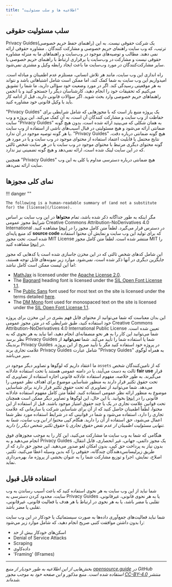 ```yaml
---
title: "اطلاعیه ها و سلب مسئولیت"
---
```


## سلب مسئولیت حقوقی

Privacy Guides(راهنمای حفظ حریم خصوصی) یک شرکت حقوقی نیست. به این ترتیب، که وب سایت راهنمای حریم خصوصی و مشارکت کنندگان . مشاوره حقوقی ارائه نمی دهند. مطالب و توصیه‌های موجود در وب‌سایت و راهنماهای ما به منزله مشاوره حقوقی نیست و مشارکت در وب‌سایت یا برقراری ارتباط با راهنمای حریم خصوصی یا سایر مشارکت‌کنندگان در مورد وب‌سایت ما باعث ایجاد رابطه وکیل و مشتری نمی‌شود.

راه اندازی این وب سایت، مانند هر تلاش انسانی، مستلزم عدم اطمینان و مبادله است. امیدواریم این وب سایت به شما کمک کند، اما ممکن است شامل اشتباهاتی باشد و نتواند به هر موقعیتی رسیدگی کند. اگر در مورد وضعیت خود سؤالی دارید، ما شما را تشویق می‌کنیم که تحقیقات خود را انجام دهید، کارشناسان دیگر را جستجو کنید و با انجمن راهنماهای حریم خصوصی وارد بحث شوید. اگر سؤالات قانونی دارید، قبل از ادامه کار باید با وکیل قانونی خود مشاوره کنید.

"Privacy Guides" یک پروژه منبع باز است که با مجوزهایی که شامل شرایطی برای حفاظت از وب سایت و مشارکت کنندگان آن است، به آن کمک می‌کند. این پروژه و وب سایت "Privacy Guides" به همان شکلی که می‌بینید ارائه شده است، بدون هیچ گونه ضمانتی ارائه می‌شود و هیچ مسئولیتی در قبال آسیب‌های ناشی از استفاده از وب سایت یا هر گونه توصیه موجود در آن ندارد. "Privacy Guides" هیچ گونه ضمانتی درباره دقت، نتایج محتمل یا قابلیت اعتماد استفاده از محتوای موجود در وب سایت و یا در مورد هر گونه محتوای دیگری مرتبط با محتوای موجود در وب سایت یا در هر سایت شخص ثالثی که در این سایت لینک شده است، ارائه نمی‌دهد و هیچ گونه تضمینی نیز ندارد.

همچنین "Privacy Guides" هیچ ضمانتی درباره دسترسی مداوم یا کلی به این وب سایت ارائه نمی‌دهد.

## نمای کلی مجوزها

!!! danger ""

    The following is a human-readable summary of (and not a substitute for) the [license](/license).

مگر اینکه به طور جداگانه ذکر شده باشد، تمام **محتواها** در این وب سایت بر اساس شرایط مجوز عمومی Creative Commons Attribution-NoDerivatives 4.0 International در دسترس قرار می‌گیرد. لطفاً متن کامل مجوز را در [اینجا](https://github.com/privacyguides/privacyguides.org/blob/main/LICENSE) مشاهده کنید. کد منبع پایه‌ای **source code** که برای تولید این وب سایت و نمایش آن محتوا استفاده شده است، تحت مجوز MIT License منتشر شده است. لطفاً متن کامل مجوز MIT را در [اینجا](https://github.com/privacyguides/privacyguides.org/tree/main/LICENSE-CODE) مشاهده کنید.

این شامل کدهای شخص ثالثی که در این مخزن جاسازی شده است یا کدهایی که مجوز جایگزین دیگری در آنها ذکر شده است، نمی‌شود. موارد زیر نمونه‌های قابل توجه هستند، اما این لیست ممکن است کامل نباشد:

* [MathJax](https://github.com/privacyguides/privacyguides.org/blob/main/theme/assets/javascripts/mathjax.js) is licensed under the [Apache License 2.0](https://github.com/privacyguides/privacyguides.org/blob/main/docs/assets/javascripts/LICENSE.mathjax.txt).
* The [Bagnard](https://github.com/privacyguides/brand/tree/main/WOFF/bagnard) heading font is licensed under the [SIL Open Font License 1.1](https://github.com/privacyguides/brand/blob/main/WOFF/bagnard/LICENSE.txt).
* The [Public Sans](https://github.com/privacyguides/brand/tree/main/WOFF/public_sans) font used for most text on the site is licensed under the terms detailed [here](https://github.com/privacyguides/brand/blob/main/WOFF/public_sans/LICENSE.txt).
* The [DM Mono](https://github.com/privacyguides/brand/tree/main/WOFF/dm_mono) font used for monospaced text on the site is licensed under the [SIL Open Font License 1.1](https://github.com/privacyguides/brand/blob/main/WOFF/dm_mono/LICENSE.txt).

این بدان معناست که شما می‌توانید از محتوای قابل فهم بشری در این مخزن برای پروژه خود استفاده کنید، طبق شرایطی که در متن مجوز عمومی Creative Commons Attribution-NoDerivatives 4.0 International Public License تعیین شده است. شما می‌توانید این کار را به هر نحو منصفانه‌ای انجام دهید، اما نباید به هر نحوی که به نظر برسد Privacy Guides شما یا استفاده شما را تأیید می‌کند. شما **نمی‌توانید** از برندینگ Privacy Guides در پروژه خود استفاده کنید مگر با تأیید صریح از این پروژه. علامت تجاری برند Privacy Guides شامل عبارت "Privacy Guides" به همراه لوگوی سپر می‌باشد.

ما اعتقاد داریم که لوگوها و تصاویر دیگر موجود در `assets` که از تامین‌کنندگان شخص ثالث به دست می‌آیند، یا در دامنه عمومی هستند یا تحت استفاده عادلانه **fair use** قرار می‌گیرند. به طور خلاصه، مفهوم استفاده عادلانه قانونی اجازه استفاده از تصاویری که تحت حقوق تکثیر قرار دارند به منظور شناسایی موضوع برای اهداف نظر عمومی را می‌دهد. شما می‌توانید از تصاویری که تحت حقوق تکثیر قرار دارند برای شناسایی موضوع به منظور ارائه نظر عمومی استفاده کنید. لطفاً متن کامل مفهوم استفاده عادلانه قانونی را در [اینجا](https://www.copyright.gov/fair-use/more-info.html) بخوانید. با این حال، این لوگوها و تصاویر دیگر ممکن است همچنان تحت قوانین علامت تجاری در یک یا چند حقوق امتیاز موجود باشند. قبل از استفاده از این محتوا، لطفاً اطمینان حاصل کنید که از آن برای شناسایی شرکت یا سازمانی که علامت تجاری را دارد، استفاده می‌شود و شما در قوانینی که در شرایط استفاده مورد نظر شما اعمال می‌شود، حق استفاده از آن را دارید. *هنگام کپی محتوا از این وب سایت، شما به تنهایی مسئولیت اطمینان از عدم نقض حقوق تجاری یا حقوق تکثیر شخص دیگر را دارید.*

هنگامی که شما به وب سایت ما مشارکت می‌کنید، این کار را به موجب مجوزهای فوق انجام می‌دهید و به Privacy Guides یک مجوز دائمی، جهانی، غیر انحصاری، قابل انتقال، بدون نیاز به پرداخت حق کپی، بدون امکان لغو صدور می‌دهید. این مجوز حق دارد که از طریق زیرلیسانس‌دهندگان چندگانه، حقوقی را که بدین وسیله اعطا می‌کنید، تکثیر، اصلاح، نمایش، اجرا و توزیع مشارکت شما را به عنوان بخشی از پروژه ما، بهره‌برداری نماید.

## استفاده قابل قبول

شما نباید از این وب سایت به هر نحوی استفاده کنید که باعث آسیب رساندن به وب سایت، محدود کردن دسترسی به Privacy Guides یا به هر نحوی قانونی، غیرقانونی، تقلبی یا مضر باشد، یا به هر نحوی در ارتباط با هر هدف یا فعالیت قانونی، غیرقانونی، تقلبی یا مضر باشد.

شما نباید فعالیت‌های جمع‌آوری داده‌ها به صورت سیستماتیک یا خودکار در این وب سایت را بدون داشتن موافقت کتبی صریح انجام دهید، که شامل موارد زیر می‌شود:

* اسکن‌های خودکار بیش از حد
* Denial of Service Attacks
* Scraping
* داده‌‌کاوی
* 'Framing' (IFrames)

---

*بخش‌هایی از این اطلاعیه به طور خودیار از منبع [opensource.guide](https://github.com/github/opensource.guide/blob/master/notices.md) در GitHub استفاده شده است. منبع مذکور و این صفحه خود به موجب مجوز [CC-BY-4.0](https://creativecommons.org/licenses/by-sa/4.0/) منتشر شده‌اند.*
